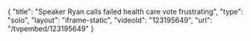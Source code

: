 {
    "title": "Speaker Ryan calls failed health care vote frustrating",
    "type": "solo",
    "layout": "iframe-static",
    "videoId": "123195649",
    "url": "\/tvpembed\/123195649"
}